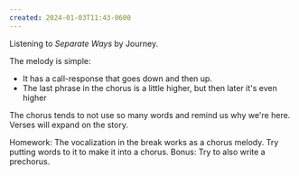 ```yaml
---
created: 2024-01-03T11:43-0600
---
```


Listening to _Separate Ways_ by Journey.

The melody is simple:
- It has a call-response that goes down and then up.
- The last phrase in the chorus is a little higher, but then later it's even higher

The chorus tends to not use so many words and remind us why we're here. Verses will expand on the story.

Homework: The vocalization in the break works as a chorus melody. Try putting words to it to make it into a chorus.
Bonus: Try to also write a prechorus.
